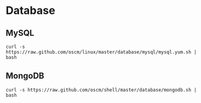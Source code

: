 Database
========

MySQL
-----
    curl -s https://raw.github.com/oscm/linux/master/database/mysql/mysql.yum.sh | bash
    
MongoDB
-----
    curl -s https://raw.github.com/oscm/shell/master/database/mongodb.sh | bash
